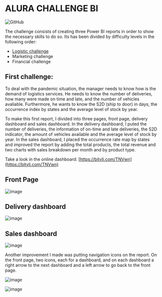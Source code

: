 # ALURA CHALLENGE BI

![GitHub](https://img.shields.io/github/license/Marcelo0479/Alura_challenge_bi)

The challenge consists of creating three Power BI reports in order to show the necessary skills to do so. Its has been divided by difficulty levels in the following order:

 - [Logistic challenge](https://www.alura.com.br/challenges/bi/semana-01-logistica)
 - Marketing challenge
 - Financial challenge

## First challenge:
To deal with the pandemic situation, the manager needs to know how is the demand of logistics services. He needs to know the number of deliveries, how many were made on time and late, and the number of vehicles avaliable. Furthermore, he wants to know the S2D (ship to door) in days, the occurrence index by states and the average level of stock by year.

To make this first report, I divided into three pages, front page, delivery dashboard and sales dashboard.
In the delivery dashboard, I puted the number of deliveries, the information of on-time and late deliveries, the S2D indicator, the amount of vehicles available and the average level of stock by year.
In the sales dashboard, I placed the occurrence rate map by states and improved the report by adding the total products, the total revenue and two charts with sales breakdown per month and by product type.

Take a look in the online dashboard: [https://bityli.com/TNVwn](https://bityli.com/TNVwn)

## Front Page
![image](https://user-images.githubusercontent.com/77294637/158210901-793b5710-20a5-4fe2-9d3a-def88b37ab2b.png)

## Delivery dashboard
![image](https://user-images.githubusercontent.com/77294637/158215849-0508965c-7ce7-4326-b1b6-d55bf37b132e.png)

## Sales dashboard
![image](https://user-images.githubusercontent.com/77294637/158215950-e5871c9f-285c-415c-9ec5-393520e5389b.png)

Another improvement I made was putting navigation icons on the report. On the front page, two icons, each for a dashboard, and on each dashboard a right arrow to the next dashboard and a left arrow to go back to the front page.

![image](https://user-images.githubusercontent.com/77294637/158219018-4fd6ac2a-c61f-4885-a0d7-dde5123c7afc.png)

![image](https://user-images.githubusercontent.com/77294637/158218541-f7b77037-ec9e-4505-b61c-bce303c3c246.png)



